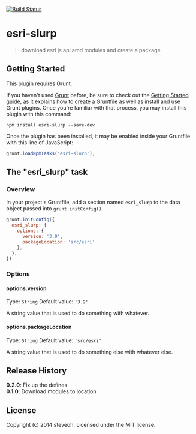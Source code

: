[![Build Status](https://travis-ci.org/steveoh/grunt-esri-slurp.svg?branch=master)](https://travis-ci.org/steveoh/grunt-esri-slurp)
# esri-slurp

> download esri js api amd modules and create a package

## Getting Started
This plugin requires Grunt.

If you haven't used [Grunt](http://gruntjs.com/) before, be sure to check out the [Getting Started](http://gruntjs.com/getting-started) guide, as it explains how to create a [Gruntfile](http://gruntjs.com/sample-gruntfile) as well as install and use Grunt plugins. Once you're familiar with that process, you may install this plugin with this command:

```shell
npm install esri-slurp --save-dev
```

Once the plugin has been installed, it may be enabled inside your Gruntfile with this line of JavaScript:

```js
grunt.loadNpmTasks('esri-slurp');
```

## The "esri_slurp" task

### Overview
In your project's Gruntfile, add a section named `esri_slurp` to the data object passed into `grunt.initConfig()`.

```js
grunt.initConfig({
  esri_slurp: {
    options: {
      version: '3.9',
      packageLocation: 'src/esri'
    },
  },
})
```

### Options

#### options.version
Type: `String`
Default value: `'3.9'`

A string value that is used to do something with whatever.

#### options.packageLocation
Type: `String`
Default value: `'src/esri'`

A string value that is used to do something else with whatever else.

## Release History
**0.2.0**: Fix up the defines  
**0.1.0**: Download modules to location

## License
Copyright (c) 2014 steveoh. Licensed under the MIT license.
